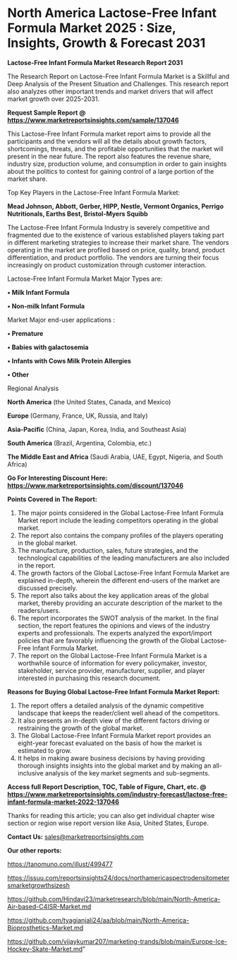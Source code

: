 # North America Lactose-Free Infant Formula Market 2025 : Size, Insights, Growth & Forecast 2031

<strong>Lactose-Free Infant Formula Market Research Report 2031</strong>

The Research Report on Lactose-Free Infant Formula Market is a Skillful and Deep Analysis of the Present Situation and Challenges. This research report also analyzes other important trends and market drivers that will affect market growth over 2025-2031.

<strong>Request Sample Report @ <a href=https://www.marketreportsinsights.com/sample/137046>https://www.marketreportsinsights.com/sample/137046</a></strong>

This Lactose-Free Infant Formula market report aims to provide all the participants and the vendors will all the details about growth factors, shortcomings, threats, and the profitable opportunities that the market will present in the near future. The report also features the revenue share, industry size, production volume, and consumption in order to gain insights about the politics to contest for gaining control of a large portion of the market share.

Top Key Players in the Lactose-Free Infant Formula Market:

<strong>Mead Johnson, Abbott, Gerber, HIPP, Nestle, Vermont Organics, Perrigo Nutritionals, Earths Best, Bristol-Myers Squibb</strong>

The Lactose-Free Infant Formula Industry is severely competitive and fragmented due to the existence of various established players taking part in different marketing strategies to increase their market share. The vendors operating in the market are profiled based on price, quality, brand, product differentiation, and product portfolio. The vendors are turning their focus increasingly on product customization through customer interaction.

Lactose-Free Infant Formula Market Major Types are:

<strong>• Milk Infant Formula

• Non-milk Infant Formula</strong>

Market Major end-user applications :

<strong>• Premature

• Babies with galactosemia

• Infants with Cows Milk Protein Allergies

• Other</strong>

Regional Analysis

</u><strong><b>North America</b></strong> (the United States, Canada, and Mexico)

<strong><b>Europe </b></strong>(Germany, France, UK, Russia, and Italy)

<strong><b>Asia-Pacific</b></strong> (China, Japan, Korea, India, and Southeast Asia)

<strong><b>South America</b></strong> (Brazil, Argentina, Colombia, etc.)

<strong><b>The Middle East and Africa</b></strong> (Saudi Arabia, UAE, Egypt, Nigeria, and South Africa)

<strong>Go For Interesting Discount Here: <a href=https://www.marketreportsinsights.com/discount/137046>https://www.marketreportsinsights.com/discount/137046</a></strong>

<strong>Points Covered in The Report:</strong>
<ol>
  <li>The major points considered in the Global Lactose-Free Infant Formula Market report include the leading competitors operating in the global market.</li>
  <li>The report also contains the company profiles of the players operating in the global market.</li>
  <li>The manufacture, production, sales, future strategies, and the technological capabilities of the leading manufacturers are also included in the report.</li>
  <li>The growth factors of the Global Lactose-Free Infant Formula Market are explained in-depth, wherein the different end-users of the market are discussed precisely.</li>
  <li>The report also talks about the key application areas of the global market, thereby providing an accurate description of the market to the readers/users.</li>
  <li>The report incorporates the SWOT analysis of the market. In the final section, the report features the opinions and views of the industry experts and professionals. The experts analyzed the export/import policies that are favorably influencing the growth of the Global Lactose-Free Infant Formula Market.</li>
  <li>The report on the Global Lactose-Free Infant Formula Market is a worthwhile source of information for every policymaker, investor, stakeholder, service provider, manufacturer, supplier, and player interested in purchasing this research document.</li>
</ol>
<strong>Reasons for Buying Global Lactose-Free Infant Formula Market Report:</strong>

<ol>
  <li>The report offers a detailed analysis of the dynamic competitive landscape that keeps the reader/client well ahead of the competitors.</li>
  <li>It also presents an in-depth view of the different factors driving or restraining the growth of the global market.</li>
  <li>The Global Lactose-Free Infant Formula Market report provides an eight-year forecast evaluated on the basis of how the market is estimated to grow.</li>
  <li>It helps in making aware business decisions by having providing thorough insights insights into the global market and by making an all-inclusive analysis of the key market segments and sub-segments.</li>
</ol>
<strong>Access full Report Description, TOC, Table of Figure, Chart, etc. @ <a href=https://www.marketreportsinsights.com/industry-forecast/lactose-free-infant-formula-market-2022-137046>https://www.marketreportsinsights.com/industry-forecast/lactose-free-infant-formula-market-2022-137046</a></strong>


Thanks for reading this article; you can also get individual chapter wise section or region wise report version like Asia, United States, Europe.

<strong>Contact Us:</strong>
sales@marketreportsinsights.com

<strong>Our other reports:</strong>

<a href=https://tanomuno.com/illust/499477>https://tanomuno.com/illust/499477</a>

<a href=https://issuu.com/reportsinsights24/docs/northamericaspectrodensitometersmarketgrowthsizesh>https://issuu.com/reportsinsights24/docs/northamericaspectrodensitometersmarketgrowthsizesh</a>

<a href=https://github.com/Hindavi23/marketresearch/blob/main/North-America-Air-based-C4ISR-Market.md>https://github.com/Hindavi23/marketresearch/blob/main/North-America-Air-based-C4ISR-Market.md</a>

<a href=https://github.com/tyagianjali24/aa/blob/main/North-America-Bioprosthetics-Market.md>https://github.com/tyagianjali24/aa/blob/main/North-America-Bioprosthetics-Market.md</a>

<a href=https://github.com/vijaykumar207/marketing-trands/blob/main/Europe-Ice-Hockey-Skate-Market.md>https://github.com/vijaykumar207/marketing-trands/blob/main/Europe-Ice-Hockey-Skate-Market.md</a>"
